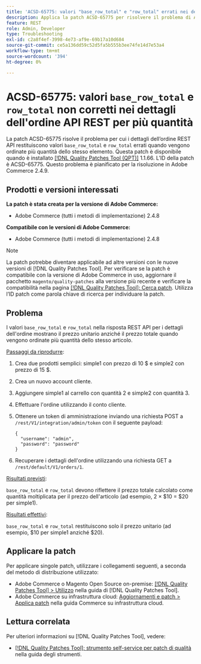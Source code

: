 ```yaml
---
title: 'ACSD-65775: valori "base_row_total" e "row_total" errati nei dettagli dell’ordine API REST per quantità multiple'
description: Applica la patch ACSD-65775 per risolvere il problema di Adobe Commerce, in cui i dettagli dell’ordine API REST restituiscono valori "base_row_total" e "row_total" errati quando vengono ordinate più quantità dello stesso articolo.
feature: REST
role: Admin, Developer
type: Troubleshooting
exl-id: c2a8f4ef-3998-4e73-af9e-69b17a10d684
source-git-commit: ce5a136dd59c52d5fa5b555b3ee74fe14d7e53a4
workflow-type: tm+mt
source-wordcount: '394'
ht-degree: 0%

---
```


# ACSD-65775: valori `base_row_total` e `row_total` non corretti nei dettagli dell&#39;ordine API REST per più quantità

La patch ACSD-65775 risolve il problema per cui i dettagli dell’ordine REST API restituiscono valori `base_row_total` e `row_total` errati quando vengono ordinate più quantità dello stesso elemento. Questa patch è disponibile quando è installato [[!DNL Quality Patches Tool (QPT)]](/help/tools/quality-patches-tool/quality-patches-tool-to-self-serve-quality-patches.md) 1.1.66. L’ID della patch è ACSD-65775. Questo problema è pianificato per la risoluzione in Adobe Commerce 2.4.9.

## Prodotti e versioni interessati

**La patch è stata creata per la versione di Adobe Commerce:**

* Adobe Commerce (tutti i metodi di implementazione) 2.4.8

**Compatibile con le versioni di Adobe Commerce:**

* Adobe Commerce (tutti i metodi di implementazione) 2.4.8

>[!NOTE]
>
>La patch potrebbe diventare applicabile ad altre versioni con le nuove versioni di [!DNL Quality Patches Tool]. Per verificare se la patch è compatibile con la versione di Adobe Commerce in uso, aggiornare il pacchetto `magento/quality-patches` alla versione più recente e verificare la compatibilità nella pagina [[!DNL Quality Patches Tool]: Cerca patch](https://experienceleague.adobe.com/tools/commerce-quality-patches/index.html). Utilizza l’ID patch come parola chiave di ricerca per individuare la patch.

## Problema

I valori `base_row_total` e `row_total` nella risposta REST API per i dettagli dell&#39;ordine mostrano il prezzo unitario anziché il prezzo totale quando vengono ordinate più quantità dello stesso articolo.

<u>Passaggi da riprodurre</u>:

1. Crea due prodotti semplici: simple1 con prezzo di 10 $ e simple2 con prezzo di 15 $.
1. Crea un nuovo account cliente.
1. Aggiungere simple1 al carrello con quantità 2 e simple2 con quantità 3.
1. Effettuare l&#39;ordine utilizzando il conto cliente.
1. Ottenere un token di amministrazione inviando una richiesta POST a `/rest/V1/integration/admin/token` con il seguente payload:

   ```
   {
     "username": "admin",
     "password": "password"
   }
   ```

1. Recuperare i dettagli dell&#39;ordine utilizzando una richiesta GET a `/rest/default/V1/orders/1`.

<u>Risultati previsti</u>:

`base_row_total` e `row_total` devono riflettere il prezzo totale calcolato come quantità moltiplicata per il prezzo dell&#39;articolo (ad esempio, 2 × $10 = $20 per simple1).

<u>Risultati effettivi</u>:

`base_row_total` e `row_total` restituiscono solo il prezzo unitario (ad esempio, $10 per simple1 anziché $20).

## Applicare la patch

Per applicare singole patch, utilizzare i collegamenti seguenti, a seconda del metodo di distribuzione utilizzato:

* Adobe Commerce o Magento Open Source on-premise: [[!DNL Quality Patches Tool] > Utilizzo](/help/tools/quality-patches-tool/usage.md) nella guida di [!DNL Quality Patches Tool].
* Adobe Commerce su infrastruttura cloud: [Aggiornamenti e patch > Applica patch](https://experienceleague.adobe.com/docs/commerce-cloud-service/user-guide/develop/upgrade/apply-patches.html) nella guida Commerce su infrastruttura cloud.

## Lettura correlata

Per ulteriori informazioni su [!DNL Quality Patches Tool], vedere:

* [[!DNL Quality Patches Tool]: strumento self-service per patch di qualità](/help/tools/quality-patches-tool/quality-patches-tool-to-self-serve-quality-patches.md) nella guida degli strumenti.
